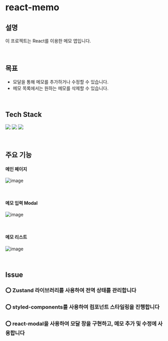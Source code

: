 # react-memo

## 설명

이 프로젝트는 React를 이용한 메모 앱입니다.

&nbsp;

## 목표

- 모달을 통해 메모를 추가하거나 수정할 수 있습니다.
- 메모 목록에서는 원하는 메모를 삭제할 수 있습니다.

&nbsp;

## Tech Stack

<img src="https://img.shields.io/badge/React-61DAFB?style=for-the-badge&logo=React&logoColor=white">
<img src="https://img.shields.io/badge/zustand-2361DAFB?style=for-the-badge&logo=React&logoColor=white">
<img src="https://img.shields.io/badge/styledcomponents-DB7093?style=for-the-badge&logo=styledcomponents&logoColor=white">

&nbsp;

## 주요 기능

#### 메인 페이지

![image](https://github.com/kmseunh/react-checklist/assets/105186724/77e6bbf6-a092-4396-973c-d3d701522922)

&nbsp;

#### 메모 입력 Modal

![image](https://github.com/kmseunh/react-checklist/assets/105186724/886d939b-8185-42c5-8b3b-8df2b1174baa)

&nbsp;

#### 메모 리스트

![image](https://github.com/kmseunh/react-checklist/assets/105186724/345d1bc6-f806-4b44-9bcc-a4a5fc630131)

&nbsp;

## Issue

### ⭕️ Zustand 라이브러리를 사용하여 전역 상태를 관리합니다

### ⭕️ styled-components를 사용하여 컴포넌트 스타일링을 진행합니다

### ⭕️ react-modal을 사용하여 모달 창을 구현하고, 메모 추가 및 수정에 사용합니다
